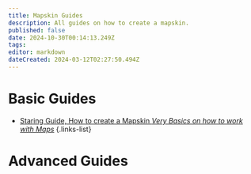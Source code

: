 ```yaml
---
title: Mapskin Guides
description: All guides on how to create a mapskin.
published: false
date: 2024-10-30T00:14:13.249Z
tags: 
editor: markdown
dateCreated: 2024-03-12T02:27:50.494Z
---
```



# Basic Guides
- [Staring Guide, How to create a Mapskin *Very Basics on how to work with Maps*](/specific-guide/mapskin/basic-mapskin-guide)
{.links-list}

# Advanced Guides



